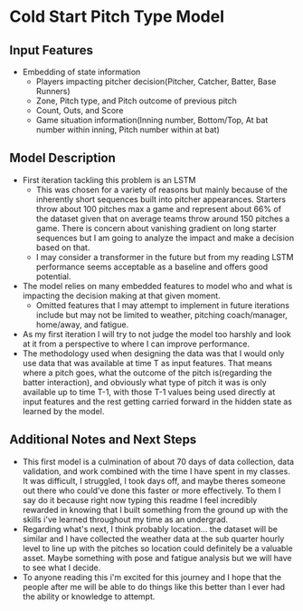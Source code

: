 # Cold Start Pitch Type Model

## Input Features

- Embedding of state information
  - Players impacting pitcher decision(Pitcher, Catcher, Batter, Base Runners)
  - Zone, Pitch type, and Pitch outcome of previous pitch
  - Count, Outs, and Score
  - Game situation information(Inning number, Bottom/Top, At bat number within inning, Pitch number within at bat)

## Model Description

- First iteration tackling this problem is an LSTM
  - This was chosen for a variety of reasons but mainly because of the inherently short sequences built into pitcher appearances. Starters throw about 100 pitches max a game and represent about 66% of the dataset given that on average teams throw around 150 pitches a game. There is concern about vanishing gradient on long starter sequences but I am going to analyze the impact and make a decision based on that.
  - I may consider a transformer in the future but from my reading LSTM performance seems acceptable as a baseline and offers good potential.
- The model relies on many embedded features to model who and what is impacting the decision making at that given moment.
  - Omitted features that I may attempt to implement in future iterations include but may not be limited to weather, pitching coach/manager, home/away, and fatigue.
- As my first iteration I will try to not judge the model too harshly and look at it from a perspective to where I can improve performance.
- The methodology used when designing the data was that I would only use data that was available at time T as input features. That means where a pitch goes, what the outcome of the pitch is(regarding the batter interaction), and obviously what type of pitch it was is only available up to time T-1, with those T-1 values being used directly at input features and the rest getting carried forward in the hidden state as learned by the model.

## Additional Notes and Next Steps

- This first model is a culmination of about 70 days of data collection, data validation, and work combined with the time I have spent in my classes. It was difficult, I struggled, I took days off, and maybe theres someone out there who could've done this faster or more effectively. To them I say do it because right now typing this readme I feel incredibly rewarded in knowing that I built something from the ground up with the skills i've learned throughout my time as an undergrad.
- Regarding what's next, I think probably location... the dataset will be similar and I have collected the weather data at the sub quarter hourly level to line up with the pitches so location could definitely be a valuable asset. Maybe something with pose and fatigue analysis but we will have to see what I decide.
- To anyone reading this i'm excited for this journey and I hope that the people after me will be able to do things like this better than I ever had the ability or knowledge to attempt.
